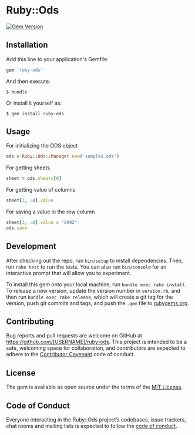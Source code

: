 # Ruby::Ods

[![Gem Version](https://badge.fury.io/rb/ruby-ods.svg)](https://badge.fury.io/rb/ruby-ods)

## Installation

Add this line to your application's Gemfile:

```ruby
gem 'ruby-ods'
```

And then execute:

    $ bundle

Or install it yourself as:

    $ gem install ruby-ods

## Usage

For initializing the ODS object

```ruby
ods = Ruby::Ods::Manager.new('sample1.ods')
```

For getting sheets
```ruby
sheet = ods.sheets[0]
```

For getting value of columns

```ruby
sheet[3, :A].value
```

For saving a value in the row column

```ruby
sheet[3, :A].value = "2092"
ods.save
```

## Development

After checking out the repo, run `bin/setup` to install dependencies. Then, run `rake test` to run the tests. You can also run `bin/console` for an interactive prompt that will allow you to experiment.

To install this gem onto your local machine, run `bundle exec rake install`. To release a new version, update the version number in `version.rb`, and then run `bundle exec rake release`, which will create a git tag for the version, push git commits and tags, and push the `.gem` file to [rubygems.org](https://rubygems.org).

## Contributing

Bug reports and pull requests are welcome on GitHub at https://github.com/[USERNAME]/ruby-ods. This project is intended to be a safe, welcoming space for collaboration, and contributors are expected to adhere to the [Contributor Covenant](http://contributor-covenant.org) code of conduct.

## License

The gem is available as open source under the terms of the [MIT License](https://opensource.org/licenses/MIT).

## Code of Conduct

Everyone interacting in the Ruby::Ods project’s codebases, issue trackers, chat rooms and mailing lists is expected to follow the [code of conduct](https://github.com/[USERNAME]/ruby-ods/blob/master/CODE_OF_CONDUCT.md).
